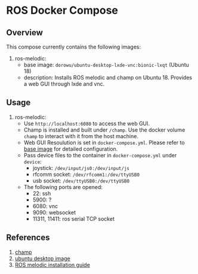 # ROS Docker Compose
## Overview
This compose currently contains the following images:
1. ros-melodic:
    - base image: `dorowu/ubuntu-desktop-lxde-vnc:bionic-lxqt` (Ubuntu 18)
    - description: Installs ROS melodic and champ on Ubuntu 18. Provides a web GUI through lxde and vnc.
## Usage
1. ros-melodic:
    - Use `http://localhost:6080` to access the web GUI.
    - Champ is installed and built under `/champ`. Use the docker volume `champ` to interact with it from the host machine.
    - Web GUI Resoulution is set in `docker-compose.yml`. Please refer to [base image](https://hub.docker.com/r/dorowu/ubuntu-desktop-lxde-vnc/) for detailed configuration.
    - Pass device files to the container in `docker-compose.yml` under `device`:
        - joystick: `/dev/input/js0:/dev/input/js`
        - rfcomm socket: `/dev/rfcomm1:/dev/ttyUSB0`
        - usb socket: `/dev/ttyUSB0:/dev/ttyUSB0`
    - The following ports are opened:
        - 22: ssh
        - 5900: ?
        - 6080: vnc
        - 9090: websocket
        - 11311, 11411: ros serial TCP socket
## References
1. [champ](https://github.com/chvmp/champ)
2. [ubuntu desktop image](https://hub.docker.com/r/dorowu/ubuntu-desktop-lxde-vnc/)
3. [ROS melodic installation guide](https://wiki.ros.org/melodic/Installation/Ubuntu)
